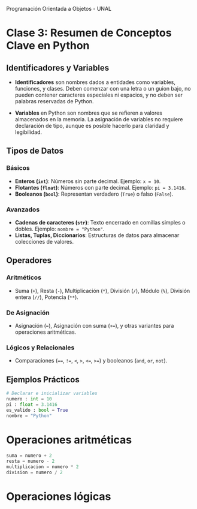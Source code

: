 Programación Orientada a Objetos - UNAL

# Clase 3: Resumen de Conceptos Clave en Python

## Identificadores y Variables

- **Identificadores** son nombres dados a entidades como variables, funciones, y clases. Deben comenzar con una letra o un guion bajo, no pueden contener caracteres especiales ni espacios, y no deben ser palabras reservadas de Python.

- **Variables** en Python son nombres que se refieren a valores almacenados en la memoria. La asignación de variables no requiere declaración de tipo, aunque es posible hacerlo para claridad y legibilidad.

## Tipos de Datos

### Básicos

- **Enteros (`int`)**: Números sin parte decimal. Ejemplo: `x = 10`.
- **Flotantes (`float`)**: Números con parte decimal. Ejemplo: `pi = 3.1416`.
- **Booleanos (`bool`)**: Representan verdadero (`True`) o falso (`False`).

### Avanzados

- **Cadenas de caracteres (`str`)**: Texto encerrado en comillas simples o dobles. Ejemplo: `nombre = "Python"`.
- **Listas, Tuplas, Diccionarios**: Estructuras de datos para almacenar colecciones de valores.

## Operadores

### Aritméticos

- Suma (`+`), Resta (`-`), Multiplicación (`*`), División (`/`), Módulo (`%`), División entera (`//`), Potencia (`**`).

### De Asignación

- Asignación (`=`), Asignación con suma (`+=`), y otras variantes para operaciones aritméticas.

### Lógicos y Relacionales

- Comparaciones (`==`, `!=`, `<`, `>`, `<=`, `>=`) y booleanos (`and`, `or`, `not`).

## Ejemplos Prácticos

```python
# Declarar e inicializar variables
numero : int = 10
pi : float = 3.1416
es_valido : bool = True
nombre = "Python"
```

# Operaciones aritméticas
```python
suma = numero + 2
resta = numero - 2
multiplicacion = numero * 2
division = numero / 2
```

# Operaciones lógicas
